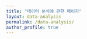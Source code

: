```yaml
---
title: "데이터 분석에 관한 페이지"
layout: data-analysis
permalink: /data-analysis/
author_profile: true
---
```

